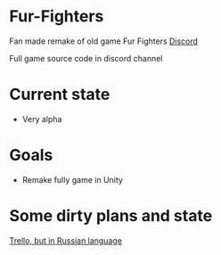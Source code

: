# Fur-Fighters
Fan made remake of old game Fur Fighters
[Discord](https://discord.gg/zgSVGSs)

Full game source code in discord channel

# Current state
* Very alpha

# Goals
* Remake fully game in Unity

# Some dirty plans and state
[Trello, but in Russian language](https://trello.com/b/Rjc2HRAV/fur-fighters)
